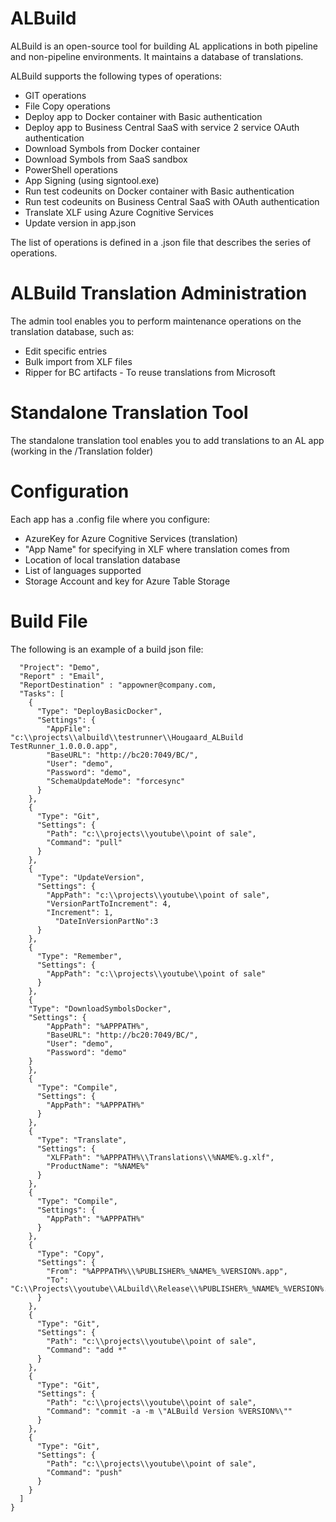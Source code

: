 # ALBuild

ALBuild is an open-source tool for building AL applications in both pipeline and non-pipeline environments. It maintains a database of translations.

ALBuild supports the following types of operations:

* GIT operations
* File Copy operations
* Deploy app to Docker container with Basic authentication
* Deploy app to Business Central SaaS with service 2 service OAuth authentication
* Download Symbols from Docker container
* Download Symbols from SaaS sandbox
* PowerShell operations
* App Signing (using signtool.exe)
* Run test codeunits on Docker container with Basic authentication
* Run test codeunits on Business Central SaaS with OAuth authentication 
* Translate XLF using Azure Cognitive Services
* Update version in app.json

The list of operations is defined in a .json file that describes the series of operations.

# ALBuild Translation Administration 

The admin tool enables you to perform maintenance operations on the translation database, such as:

* Edit specific entries
* Bulk import from XLF files
* Ripper for BC artifacts - To reuse translations from Microsoft

# Standalone Translation Tool
The standalone translation tool enables you to add translations to an AL app (working in the /Translation folder)

# Configuration

Each app has a .config file where you configure:

* AzureKey for Azure Cognitive Services (translation)
* "App Name" for specifying in XLF where translation comes from
* Location of local translation database
* List of languages supported
* Storage Account and key for Azure Table Storage



# Build File

The following is an example of a build json file:

```{
  "Project": "Demo",
  "Report" : "Email",
  "ReportDestination" : "appowner@company.com,
  "Tasks": [
    {
      "Type": "DeployBasicDocker",
      "Settings": {
        "AppFile": "c:\\projects\\albuild\\testrunner\\Hougaard_ALBuild TestRunner_1.0.0.0.app",
        "BaseURL": "http://bc20:7049/BC/",
        "User": "demo",
        "Password": "demo",
        "SchemaUpdateMode": "forcesync"
      }
    },
    {
      "Type": "Git",
      "Settings": {
        "Path": "c:\\projects\\youtube\\point of sale",
        "Command": "pull"
      }
    },
    {
      "Type": "UpdateVersion",
      "Settings": {
        "AppPath": "c:\\projects\\youtube\\point of sale",
        "VersionPartToIncrement": 4,
        "Increment": 1,
	      "DateInVersionPartNo":3
      }
    },
    {
      "Type": "Remember",
      "Settings": {
        "AppPath": "c:\\projects\\youtube\\point of sale"
      }
    },
    {
	"Type": "DownloadSymbolsDocker",
	"Settings": {
        "AppPath": "%APPPATH%",
        "BaseURL": "http://bc20:7049/BC/",
        "User": "demo",
        "Password": "demo"  	
	}
    },
    {
      "Type": "Compile",
      "Settings": {
        "AppPath": "%APPPATH%"
      }
    },
    {
      "Type": "Translate",
      "Settings": {
        "XLFPath": "%APPPATH%\\Translations\\%NAME%.g.xlf",
        "ProductName": "%NAME%"
      }
    },
    {
      "Type": "Compile",
      "Settings": {
        "AppPath": "%APPPATH%"
      }
    },
    {
      "Type": "Copy",
      "Settings": {
        "From": "%APPPATH%\\%PUBLISHER%_%NAME%_%VERSION%.app",
        "To": "C:\\Projects\\youtube\\ALbuild\\Release\\%PUBLISHER%_%NAME%_%VERSION%.app"
      }
    },
    {
      "Type": "Git",
      "Settings": {
        "Path": "c:\\projects\\youtube\\point of sale",
        "Command": "add *"
      }
    },
    {
      "Type": "Git",
      "Settings": {
        "Path": "c:\\projects\\youtube\\point of sale",
        "Command": "commit -a -m \"ALBuild Version %VERSION%\""
      }
    },
    {
      "Type": "Git",
      "Settings": {
        "Path": "c:\\projects\\youtube\\point of sale",
        "Command": "push"
      }
    }
  ]
}
```
